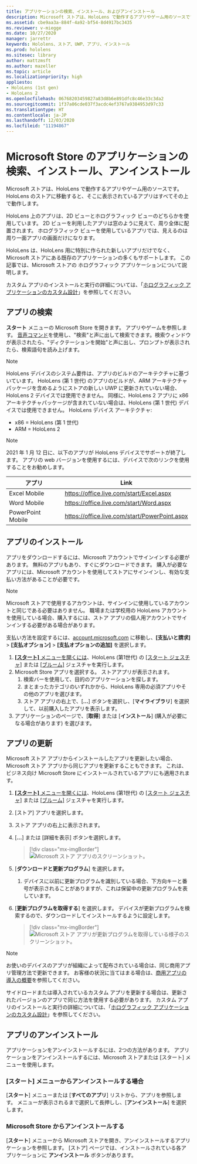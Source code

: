 ```yaml
---
title: アプリケーションの検索、インストール、およびアンインストール
description: Microsoft ストアは、HoloLens で動作するアプリやゲーム用のソースです。  Holographic アプリの検索、インストール、アンインストールの詳細については、こちらを参照してください。
ms.assetid: cbe9aa3a-884f-4a92-bf54-8d4917bc3435
ms.reviewer: v-miegge
ms.date: 10/27/2020
manager: jarrettr
keywords: Hololens、ストア、UWP、アプリ、インストール
ms.prod: hololens
ms.sitesec: library
author: mattzmsft
ms.author: mazeller
ms.topic: article
ms.localizationpriority: high
appliesto:
- HoloLens (1st gen)
- HoloLens 2
ms.openlocfilehash: 06768203459827a83d8b6e891dfc8c46e33c3da2
ms.sourcegitcommit: 1f37a06cde037f3acdc4ef3767a9384953d97c33
ms.translationtype: HT
ms.contentlocale: ja-JP
ms.lasthandoff: 12/03/2020
ms.locfileid: "11194867"
---
```

# Microsoft Store のアプリケーションの検索、インストール、アンインストール

Microsoft ストアは、HoloLens で動作するアプリやゲーム用のソースです。 HoloLens のストアに移動すると、そこに表示されているアプリはすべてその上で動作します。

HoloLens 上のアプリは、2D ビューとホログラフィック ビューのどちらかを使用しています。 2D ビューを利用したアプリは窓のように見えて、周り全体に配置されます。 ホログラフィック ビューを使用しているアプリでは、見えるのは周り一面アプリの画面だけになります。

HoloLens は、HoloLens 用に特別に作られた新しいアプリだけでなく、Microsoft ストアにある既存のアプリケーションの多くもサポートします。  この記事では、Microsoft ストアの ホログラフィック アプリケーションについて説明します。

カスタム アプリのインストールと実行の詳細については、「[ホログラフィック アプリケーションのカスタム設計](holographic-custom-apps.md)」を参照してください。

## アプリの検索

**スタート** メニューの Microsoft Store を開きます。 アプリやゲームを参照します。 [音声コマンド](hololens-cortana.md)を使用し、"検索"と声に出して検索できます。検索ウィンドウが表示されたら、"ディクテーションを開始"と声に出し、プロンプトが表示されたら、検索語句を読み上げます。

> [!NOTE]
> HoloLens デバイスのシステム要件は、アプリのビルドのアーキテクチャに基づいています。 HoloLens (第 1 世代) のアプリのビルドが、ARM アーキテクチャ パッケージを含めるようにストアの新しい UWP に更新されていない場合、HoloLens 2 デバイスでは使用できません。 同様に、HoloLens 2 アプリに x86 アーキテクチャパッケージが含まれていない場合は、HoloLens (第 1 世代) デバイスでは使用できません。 HoloLens デバイス アーキテクチャ:
> - x86 = HoloLens (第 1 世代)
> - ARM = HoloLens 2

> [!NOTE]
> 2021 年 1 月 12 日に、以下のアプリが HoloLens デバイスでサポートが終了します。 アプリの web バージョンを使用するには、デバイスで次のリンクを使用することをお勧めします。

| アプリ        | Link                                          |
|------------|-----------------------------------------------|
| Excel Mobile      | https://office.live.com/start/Excel.aspx      |
| Word Mobile       | https://office.live.com/start/Word.aspx       |
| PowerPoint Mobile | https://office.live.com/start/PowerPoint.aspx |

## アプリのインストール

アプリをダウンロードするには、Microsoft アカウントでサインインする必要があります。 無料のアプリもあり、すぐにダウンロードできます。 購入が必要なアプリには、Microsoft アカウントを使用してストアにサインインし、有効な支払い方法があることが必要です。
> [!NOTE]
> Microsoft ストアで使用するアカウントは、サインインに使用しているアカウントと同じである必要はありません。 職場または学校用の HoloLens アカウントを使用している場合、購入するには、ストア アプリの個人用アカウントでサインインする必要がある場合があります。

支払い方法を設定するには、[account.microsoft.com](https://account.microsoft.com/) に移動し、**[支払いと請求]** > **[支払オプション]** > **[支払オプションの追加]** を選択します。

1. [**[スタート]** メニューを開くには](holographic-home.md)、HoloLens (第1世代) の [[スタート ジェスチャ]](https://docs.microsoft.com/hololens/hololens2-basic-usage#start-gesture) または [[ブルーム]](hololens1-basic-usage.md) ジェスチャを実行します。
1. Microsoft Store アプリを選択する。 ストアアプリが表示されます。
   1. 検索バーを使用して、目的のアプリケーションを探します。 
   1. まとまったカテゴリのいずれかから、HoloLens 専用の必須アプリやその他のアプリを選びます。
   1. ストア アプリの右上で、[**...**] ボタンを選択し、[**マイライブラリ**] を選択して、以前購入したアプリを表示します。
1. アプリケーションのページで、[**取得**] または [**インストール**] (購入が必要になる場合があります) を選びます。

## アプリの更新
Microsoft ストア アプリからインストールしたアプリを更新したい場合、Microsoft ストア アプリから同じアプリを更新することもできます。 これは、ビジネス向け Microsoft Store にインストールされているアプリにも適用されます。 
1. [**[スタート]** メニューを開くには](holographic-home.md)、HoloLens (第1世代) の [[スタート ジェスチャ]](https://docs.microsoft.com/hololens/hololens2-basic-usage#start-gesture) または [[ブルーム]](hololens1-basic-usage.md) ジェスチャを実行します。
1. [ストア] アプリを選択します。
1. ストア アプリの右上に表示されます。 
1. [**...**] または [詳細を表示] ボタンを選択します。

   > [!div class="mx-imgBorder"]
   > ![Microsoft ストア アプリのスクリーンショット。](images/store-update-1.png)

1. [**ダウンロードと更新プログラム**] を選択します。
    1. デバイスに以前に更新プログラムを識別している場合、下方向キーと番号が表示されることがありますが、これは保留中の更新プログラムを表しています。
1. [**更新プログラムを取得する**] を選択します。 デバイスが更新プログラムを検索するので、ダウンロードしてインストールするように設定します。 
 
   > [!div class="mx-imgBorder"]
   > ![Microsoft ストア アプリが更新プログラムを取得している様子のスクリーンショット。](images/store-update-2.png.jpg)

> [!NOTE]
> お使いのデバイスのアプリが組織によって配布されている場合は、同じ商用アプリ管理方法で更新できます。 お客様の状況に当てはまる場合は、[商用アプリの導入の概要](app-deploy-overview.md)を参照してください。
>
> サイドロードまたは導入されているカスタム アプリを更新する場合は、更新されたバージョンのアプリで同じ方法を使用する必要があります。 カスタム アプリのインストールと実行の詳細については、「[ホログラフィック アプリケーションのカスタム設計](holographic-custom-apps.md)」を参照してください。

## アプリのアンインストール

アプリケーションをアンインストールするには、2つの方法があります。  アプリケーションをアンインストールするには、Microsoft ストアまたは [スタート] メニューを使用します。

### [スタート] メニューからアンインストールする場合

[**スタート**] メニューまたは [**すべてのアプリ**] リストから、アプリを参照します。 メニューが表示されるまで選択して長押しし、[**アンインストール**] を選択します。

### Microsoft Store からアンインストールする

[**スタート**] メニューから Microsoft ストアを開き、アンインストールするアプリケーションを参照します。  [ストア] ページでは、インストールされている各アプリケーションに **アンインストール** ボタンがあります。
